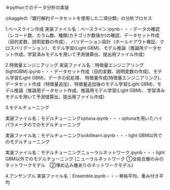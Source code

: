 ☆pythonでのデータ分析の実装

◎kaggleの『銀行解約データセットを使用した二項分類』の分析プロセス

1.ベースライン作成
実装ファイル名：ベースライン.ipynb・・・データの確認（レコード数、カラム数、種類(カテゴリか数値か)の確認、データセット作成（目的変数、説明変数の作成）、
バリデーション設計（ホールドアウト検証、クロスバリデーション）、モデル学習(Light GBM)、モデル推論（推論用データセット作成、学習済みモデルを用いて予測値算出、提出用ファイル作成）


2.特徴量エンジニアリング
実装ファイル名：特徴量エンジニアリング(lightGBM).ipynb・・・データセット作成（目的変数、説明変数の作成)、モデル学習(Light GBM)、データの前処理、
特徴量作成(特徴量エンジニアリング)、データセット作成（特徴量追加）、特徴量追加後のモデル学習(Light GBM)、モデル推論（推論用データセット作成、推論用モデル学習(Light GBM)、
学習済みモデルを用いて予測値算出、提出用ファイル作成)

3.モデルチューニング

実装ファイル名：モデルチューニングoptuna.ipynb・・・optunaを用いたハイパラメータのでのモデルチューニング

実装ファイル名：モデルチューニングscikitlearn.ipynb・・・light GBM以外でのモデルチューニング

実装ファイル名：モデルチューニングニューラルネットワーク.ipynb・・・light GBM以外でのモデルチューニング
(ニューラルネットワーク ①全結合層のみのネットワークモデル　②埋め込み層ありのネットワークモデル)

4.アンサンブル
実装ファイル名：Ensemble.ipynb・・・単純平均、重み付き平均



